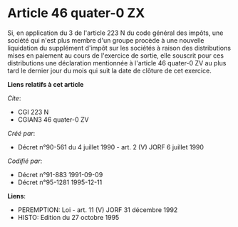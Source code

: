# Article 46 quater-0 ZX

Si, en application du 3 de l'article 223 N du code général des impôts, une société qui n'est plus membre d'un groupe procède
à une nouvelle liquidation du supplément d'impôt sur les sociétés à raison des distributions mises en paiement au cours de
l'exercice de sortie, elle souscrit pour ces distributions une déclaration mentionnée à l'article 46 quater-0 ZV au plus tard
le dernier jour du mois qui suit la date de clôture de cet exercice.

**Liens relatifs à cet article**

_Cite_:

  - CGI 223 N
  - CGIAN3 46 quater-0 ZV

_Créé par_:

  - Décret n°90-561 du 4 juillet 1990 - art. 2 (V) JORF 6 juillet 1990

_Codifié par_:

  - Décret n°91-883 1991-09-09
  - Décret n°95-1281 1995-12-11

**Liens**:

  - PEREMPTION: Loi - art. 11 (V) JORF 31 décembre 1992
  - HISTO: Edition du 27 octobre 1995
